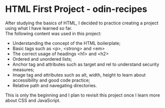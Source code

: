 # HTML First Project - odin-recipes
<p>After studying the basics of HTML, I decided to practice creating a project using what I have learned so far. <br>
The following content was used in this project: </p>

<ul>
    <li>Understanding the concept of the HTML boilerplate;</li>
    <li>Basic tags such as &ltp&gt, &ltstrong&gt and &ltem&gt;</li>
    <li>The correct usage of headings &lth1&gt and &lth2&gt;</li>
    <li>Ordered and unordered lists;</li>
    <li>Anchor tag and attributes such as target and rel to understand security measures;</li>
    <li>Image tag and attributes such as alt, width, height to learn about accessibility and good code practice;</li>
    <li>Relative path and navegating directories.</li>
</ul>

<p>This is only the beginning and I plan to revisit this project once I learn more about CSS and JavaScript.</p>
